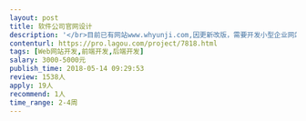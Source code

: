 ```yaml
---                
layout: post       
title: 软件公司官网设计           
description: '</br>目前已有网站www.whyunji.com,因更新改版，需要开发小型企业网站，要求具备后台管理功能，能够及时更新发布信息，兼容电脑、手机、微信等访问，可以添加友情链接、数据统计脚本等</br>一、主要功能点：（菜单分类及内容能自动添加更佳，不介意套取成熟模板）</br>1、首页   </br>2、解决方案   </br>3、产品中心  </br>4、新闻动态</br>5、服务中心   </br>6、关于我们    </br>二、可参考网站</br>http://www.sz-yonyou.com/</br>http://www.gd-yonyou.com/</br>三、要求：</br>1、有企业网站、管理系统开发经验的企业或个人</br>2、开发者要求精通当前主流网站开发语言及数据库操作</br>3、要求设计界面友好，易被搜索引擎收录</br>'     
contenturl: https://pro.lagou.com/project/7818.html      
tags: [Web网站开发,前端开发,后端开发]            
salary: 3000-5000元          
publish_time: 2018-05-14 09:29:53         
review: 1538人                   
apply: 19人                   
recommend: 1人                   
time_range: 2-4周              
---                 
```

